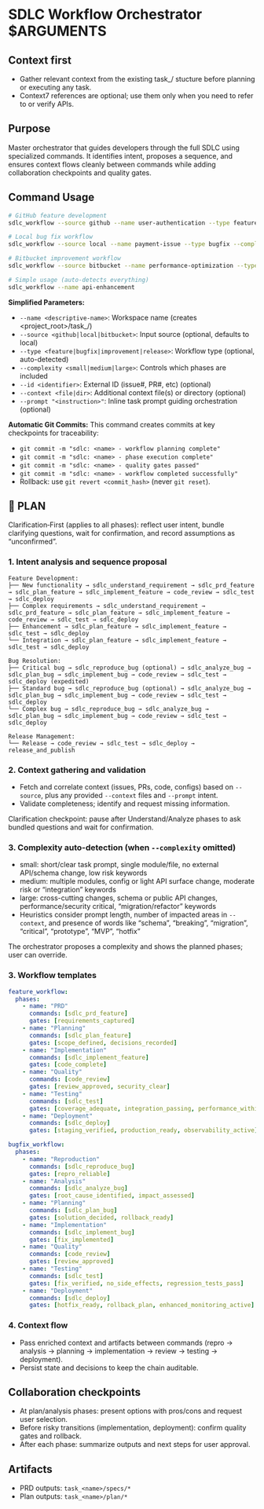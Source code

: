 # SDLC Workflow Orchestrator $ARGUMENTS

## Context first
- Gather relevant context from the existing
  task_<name>/ stucture before planning or executing any task.
- Context7 references are optional; use them only when you need to refer to or verify APIs.

## Purpose
Master orchestrator that guides developers through the full SDLC using specialized commands. It
identifies intent, proposes a sequence, and ensures context flows cleanly between commands while
adding collaboration checkpoints and quality gates.

## Command Usage
```bash
# GitHub feature development
sdlc_workflow --source github --name user-authentication --type feature --id 123 --complexity small

# Local bug fix workflow
sdlc_workflow --source local --name payment-issue --type bugfix --complexity small

# Bitbucket improvement workflow
sdlc_workflow --source bitbucket --name performance-optimization --type improvement --complexity medium

# Simple usage (auto-detects everything)
sdlc_workflow --name api-enhancement
```

**Simplified Parameters:**
- `--name <descriptive-name>`: Workspace name (creates <project_root>/task_<name>/)
- `--source <github|local|bitbucket>`: Input source (optional, defaults to local)
- `--type <feature|bugfix|improvement|release>`: Workflow type (optional, auto-detected)
- `--complexity <small|medium|large>`: Controls which phases are included
- `--id <identifier>`: External ID (issue#, PR#, etc) (optional)
- `--context <file|dir>`: Additional context file(s) or directory (optional)
- `--prompt "<instruction>"`: Inline task prompt guiding orchestration (optional)

**Automatic Git Commits:**
This command creates commits at key checkpoints for traceability:
- `git commit -m "sdlc: <name> - workflow planning complete"`
- `git commit -m "sdlc: <name> - phase execution complete"`
- `git commit -m "sdlc: <name> - quality gates passed"`
- `git commit -m "sdlc: <name> - workflow completed successfully"`
- Rollback: use `git revert <commit_hash>` (never `git reset`).

## 🔹 PLAN
Clarification‑First (applies to all phases): reflect user intent, bundle clarifying questions, wait for confirmation, and record assumptions as “unconfirmed”.

### 1. Intent analysis and sequence proposal
```
Feature Development:
├── New functionality → sdlc_understand_requirement → sdlc_prd_feature → sdlc_plan_feature → sdlc_implement_feature → code_review → sdlc_test → sdlc_deploy
├── Complex requirements → sdlc_understand_requirement → sdlc_prd_feature → sdlc_plan_feature → sdlc_implement_feature → code_review → sdlc_test → sdlc_deploy
├── Enhancement → sdlc_plan_feature → sdlc_implement_feature → sdlc_test → sdlc_deploy
└── Integration → sdlc_plan_feature → sdlc_implement_feature → sdlc_test → sdlc_deploy

Bug Resolution:
├── Critical bug → sdlc_reproduce_bug (optional) → sdlc_analyze_bug → sdlc_plan_bug → sdlc_implement_bug → code_review → sdlc_test → sdlc_deploy (expedited)
├── Standard bug → sdlc_reproduce_bug (optional) → sdlc_analyze_bug → sdlc_plan_bug → sdlc_implement_bug → code_review → sdlc_test → sdlc_deploy
└── Complex bug → sdlc_reproduce_bug → sdlc_analyze_bug → sdlc_plan_bug → sdlc_implement_bug → code_review → sdlc_test → sdlc_deploy

Release Management:
└── Release → code_review → sdlc_test → sdlc_deploy → release_and_publish
```

### 2. Context gathering and validation
- Fetch and correlate context (issues, PRs, code, configs) based on `--source`, plus any provided
  `--context` files and `--prompt` intent.
- Validate completeness; identify and request missing information.

Clarification checkpoint: pause after Understand/Analyze phases to ask bundled questions and wait for confirmation.

### 3. Complexity auto-detection (when `--complexity` omitted)
- small: short/clear task prompt, single module/file, no external API/schema change, low risk keywords
- medium: multiple modules, config or light API surface change, moderate risk or “integration” keywords
- large: cross-cutting changes, schema or public API changes, performance/security critical, “migration/refactor” keywords
- Heuristics consider prompt length, number of impacted areas in `--context`, and presence of words like “schema”, “breaking”, “migration”, “critical”, “prototype”, “MVP”, “hotfix”

The orchestrator proposes a complexity and shows the planned phases; user can override.

### 3. Workflow templates
```yaml
feature_workflow:
  phases:
    - name: "PRD"
      commands: [sdlc_prd_feature]
      gates: [requirements_captured]
    - name: "Planning"
      commands: [sdlc_plan_feature]
      gates: [scope_defined, decisions_recorded]
    - name: "Implementation"
      commands: [sdlc_implement_feature]
      gates: [code_complete]
    - name: "Quality"
      commands: [code_review]
      gates: [review_approved, security_clear]
    - name: "Testing"
      commands: [sdlc_test]
      gates: [coverage_adequate, integration_passing, performance_within_budgets]
    - name: "Deployment"
      commands: [sdlc_deploy]
      gates: [staging_verified, production_ready, observability_active]

bugfix_workflow:
  phases:
    - name: "Reproduction"
      commands: [sdlc_reproduce_bug]
      gates: [repro_reliable]
    - name: "Analysis"
      commands: [sdlc_analyze_bug]
      gates: [root_cause_identified, impact_assessed]
    - name: "Planning"
      commands: [sdlc_plan_bug]
      gates: [solution_decided, rollback_ready]
    - name: "Implementation"
      commands: [sdlc_implement_bug]
      gates: [fix_implemented]
    - name: "Quality"
      commands: [code_review]
      gates: [review_approved]
    - name: "Testing"
      commands: [sdlc_test]
      gates: [fix_verified, no_side_effects, regression_tests_pass]
    - name: "Deployment"
      commands: [sdlc_deploy]
      gates: [hotfix_ready, rollback_plan, enhanced_monitoring_active]
```

### 4. Context flow
- Pass enriched context and artifacts between commands (repro → analysis → planning → implementation → review → testing → deployment).
- Persist state and decisions to keep the chain auditable.

## Collaboration checkpoints
- At plan/analysis phases: present options with pros/cons and request user selection.
- Before risky transitions (implementation, deployment): confirm quality gates and rollback.
- After each phase: summarize outputs and next steps for user approval.

## Artifacts
- PRD outputs: `task_<name>/specs/*`
- Plan outputs: `task_<name>/plan/*`
